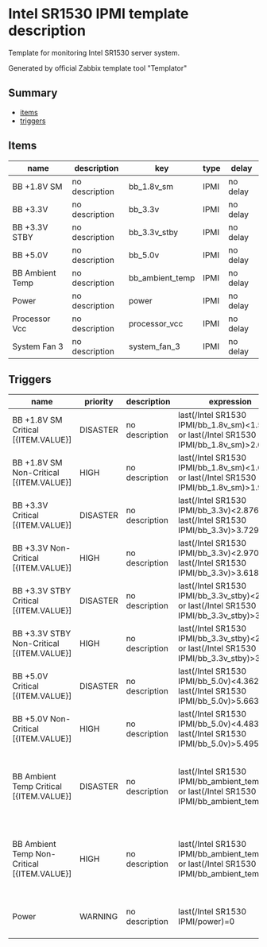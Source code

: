 # Intel SR1530 IPMI template description

Template for monitoring Intel SR1530 server system.

Generated by official Zabbix template tool "Templator"

## Summary
* [items](#items)
* [triggers](#triggers)

<a name="items" />

## Items
| name | description | key | type | delay |
| ------------- |------------- |------------- |------------- |------------- |
| BB +1.8V SM | no description | bb_1.8v_sm | IPMI | no delay |
| BB +3.3V | no description | bb_3.3v | IPMI | no delay |
| BB +3.3V STBY | no description | bb_3.3v_stby | IPMI | no delay |
| BB +5.0V | no description | bb_5.0v | IPMI | no delay |
| BB Ambient Temp | no description | bb_ambient_temp | IPMI | no delay |
| Power | no description | power | IPMI | no delay |
| Processor Vcc | no description | processor_vcc | IPMI | no delay |
| System Fan 3 | no description | system_fan_3 | IPMI | no delay |


<a name="triggers" />

## Triggers
| name | priority | description | expression | tags | url |
| ------------- |------------- |------------- |------------- |------------- |------------- |
| BB +1.8V SM Critical [{ITEM.VALUE}] | DISASTER | no description | last(/Intel SR1530 IPMI/bb_1.8v_sm)<1.597 or last(/Intel SR1530 IPMI/bb_1.8v_sm)>2.019 | [{"tag": "scope", "value": "availability"}] | no url |
| BB +1.8V SM Non-Critical [{ITEM.VALUE}] | HIGH | no description | last(/Intel SR1530 IPMI/bb_1.8v_sm)<1.646 or last(/Intel SR1530 IPMI/bb_1.8v_sm)>1.960 | [{"tag": "scope", "value": "availability"}] | no url |
| BB +3.3V Critical [{ITEM.VALUE}] | DISASTER | no description | last(/Intel SR1530 IPMI/bb_3.3v)<2.876 or last(/Intel SR1530 IPMI/bb_3.3v)>3.729 | [{"tag": "scope", "value": "availability"}] | no url |
| BB +3.3V Non-Critical [{ITEM.VALUE}] | HIGH | no description | last(/Intel SR1530 IPMI/bb_3.3v)<2.970 or last(/Intel SR1530 IPMI/bb_3.3v)>3.618 | [{"tag": "scope", "value": "availability"}] | no url |
| BB +3.3V STBY Critical [{ITEM.VALUE}] | DISASTER | no description | last(/Intel SR1530 IPMI/bb_3.3v_stby)<2.876 or last(/Intel SR1530 IPMI/bb_3.3v_stby)>3.729 | [{"tag": "scope", "value": "availability"}] | no url |
| BB +3.3V STBY Non-Critical [{ITEM.VALUE}] | HIGH | no description | last(/Intel SR1530 IPMI/bb_3.3v_stby)<2.970 or last(/Intel SR1530 IPMI/bb_3.3v_stby)>3.618 | [{"tag": "scope", "value": "availability"}] | no url |
| BB +5.0V Critical [{ITEM.VALUE}] | DISASTER | no description | last(/Intel SR1530 IPMI/bb_5.0v)<4.362 or last(/Intel SR1530 IPMI/bb_5.0v)>5.663 | [{"tag": "scope", "value": "availability"}] | no url |
| BB +5.0V Non-Critical [{ITEM.VALUE}] | HIGH | no description | last(/Intel SR1530 IPMI/bb_5.0v)<4.483 or last(/Intel SR1530 IPMI/bb_5.0v)>5.495 | [{"tag": "scope", "value": "availability"}] | no url |
| BB Ambient Temp Critical [{ITEM.VALUE}] | DISASTER | no description | last(/Intel SR1530 IPMI/bb_ambient_temp)<5 or last(/Intel SR1530 IPMI/bb_ambient_temp)>66 | [{"tag": "scope", "value": "availability"}, {"tag": "scope", "value": "performance"}] | no url |
| BB Ambient Temp Non-Critical [{ITEM.VALUE}] | HIGH | no description | last(/Intel SR1530 IPMI/bb_ambient_temp)<10 or last(/Intel SR1530 IPMI/bb_ambient_temp)>61 | [{"tag": "scope", "value": "availability"}, {"tag": "scope", "value": "performance"}] | no url |
| Power | WARNING | no description | last(/Intel SR1530 IPMI/power)=0 | [{"tag": "scope", "value": "availability"}] | no url |

